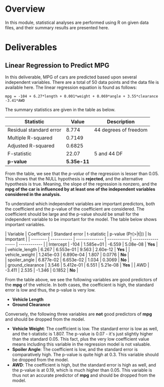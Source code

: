 # Overview

In this module, statistical analyses are performed using R on given data files, and their summary results are presented here.

# Deliverables

## Linear Regression to Predict MPG

In this deliverable, MPG of cars are predicted based upon several independent variables. There are a total of 50 data points and the data file is available here. The linear regression equation is found as follows:

```
mpg = -104 + 6.27*length + 0.001*weight + 0.069*angle + 3.55*clearance -3.41*AWD

```

The summary statistics are given in the table as below.

| Statistic | Value | Description |
| --------- | ----- | ----------- |
| Residual standard error | 8.774 | 44 degrees of freedom |
| Multiple R-squared | 0.7149 | |
| Adjusted R-squared | 0.6825 | |
| F-statistic | 22.07 | 5 and 44 DF |
| **p-value** | **5.35e-11** | |

From the table, we see that the *p-value* of the regression is lesser than 0.05. This shows that the NULL hypothesis is **rejected**, and the alternative hypothesis is true. Meaning, the slope of the regression is nonzero, and the **mpg of the car is influenced by at least one of the independent variables considered in the analysis.**

To understand which independent variables are important predictors, both the coefficient and the p-value of the coefficient are considered. The coefficient should be large and the p-value should be small for the independent variable to be important for the model. The table below shows important variables.

| Variable | Coefficient | Standard error | t-statistic | p-value (Pr(>|t|)) | Is Important | 
| -------- | ----------- | -------------- | ----------- | ------------------ | ------------ |
| Intercept | -104 | 1.585e+01 | -6.559 | 5.08e-08 | **Yes** |
| vehicle_length | 6.267 |  6.553e-01 | 9.563 | 2.60e-12 | **Yes** |
| vehicle_weight | 1.245e-03 | 6.890e-04 | 1.807 | 0.0776 | **No** |  
| spoiler_angle | 6.877e-02 | 6.653e-02 | 1.034 | 0.3069 | **No** |   
| ground_clearance | 3.546 | 5.412e-01 | 6.551 | 5.21e-08 | **Yes** |
| AWD | -3.411 | 2.535 | -1.346 | 0.1852 | **No** |

From the table above, we see the following variables are good predictors of the **mpg** of the vehicle. In both cases, the coefficient is high, the standard error is low and thus, the p-value is very low.
* **Vehicle Length**
* **Ground Clearance**

Conversely, the following three variables are **not** good predictors of **mpg** and should be dropped from the model.
* **Vehicle Weight**: The coefficient is low. The standard error is low as well, and the t-statistic is 1.807. The p-value is 0.07 - it's just slightly higher than the standard 0.05. This fact, plus the very low coefficient value means including this variable in the regression model is not valuable.
* **Spoiler Angle**: The coefficient is low, and the standard error is comparatively high. The p-value is quite high at 0.3. This variable should be dropped from the model.
* **AWD**: The coefficient is high, but the standard error is high as well, and the p-value is at 0.19, which is much higher than 0.05. This variable is thus not an accurate predictor of **mpg** and should be dropped from the model.



